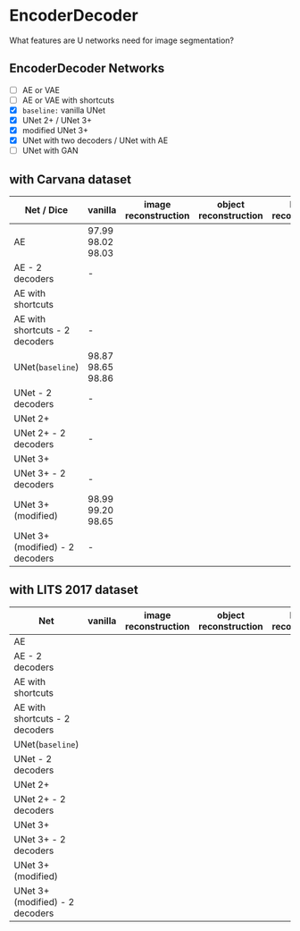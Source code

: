 # EncoderDecoder

What features are U networks need for image segmentation?

## EncoderDecoder Networks

- [ ] AE or VAE
- [ ] AE or VAE with shortcuts
- [x] `baseline:` vanilla UNet
- [x] UNet 2+ / UNet 3+
- [x] modified UNet 3+
- [x] UNet with two decoders / UNet with AE
- [ ] UNet with GAN

## with Carvana dataset

Net / Dice | vanilla | image reconstruction | object reconstruction  | border reconstruction
|--|--|--|--|--|
| AE | 97.99<br>98.02<br>98.03
| AE - 2 decoders | - |
| AE with shortcuts |
| AE with shortcuts - 2 decoders | - |
| UNet(`baseline`) | 98.87 <br> 98.65 <br> 98.86|
| UNet - 2 decoders | - |
| UNet 2+ |
| UNet 2+ - 2 decoders | - |
| UNet 3+ |
| UNet 3+ - 2 decoders | - |
| UNet 3+(modified) | 98.99<br>99.20<br>98.65
| UNet 3+(modified) - 2 decoders | - |

## with LITS 2017 dataset

Net| vanilla | image reconstruction | object reconstruction  | border reconstruction
|--|--|--|--|--|
| AE |
| AE - 2 decoders |
| AE with shortcuts |
| AE with shortcuts - 2 decoders |
| UNet(`baseline`) |
| UNet - 2 decoders |
| UNet 2+ |
| UNet 2+ - 2 decoders |
| UNet 3+ |
| UNet 3+ - 2 decoders |
| UNet 3+(modified) |
| UNet 3+(modified) - 2 decoders |
